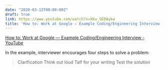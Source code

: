 ```yaml
---
date: "2020-03-13T00:00:00Z"
draft: true
link: https://www.youtube.com/watch?v=XKu_SEDAykw
title: 'How to: Work at Google — Example Coding/Engineering Interview - YouTube'
---
```


[How to: Work at Google — Example Coding/Engineering Interview - YouTube](https://www.youtube.com/watch?v=XKu_SEDAykw)

In the example, interviewer encourages four steps to solve a problem:

> Clarification
> Think out loud
> Talf for your writing
> Test the solution